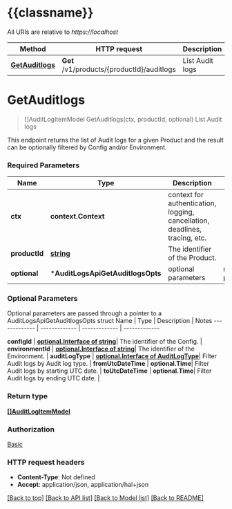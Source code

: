 # {{classname}}

All URIs are relative to *https://localhost*

Method | HTTP request | Description
------------- | ------------- | -------------
[**GetAuditlogs**](AuditLogsApi.md#GetAuditlogs) | **Get** /v1/products/{productId}/auditlogs | List Audit logs

# **GetAuditlogs**
> []AuditLogItemModel GetAuditlogs(ctx, productId, optional)
List Audit logs

This endpoint returns the list of Audit logs for a given Product   and the result can be optionally filtered by Config and/or Environment.

### Required Parameters

Name | Type | Description  | Notes
------------- | ------------- | ------------- | -------------
 **ctx** | **context.Context** | context for authentication, logging, cancellation, deadlines, tracing, etc.
  **productId** | [**string**](.md)| The identifier of the Product. | 
 **optional** | ***AuditLogsApiGetAuditlogsOpts** | optional parameters | nil if no parameters

### Optional Parameters
Optional parameters are passed through a pointer to a AuditLogsApiGetAuditlogsOpts struct
Name | Type | Description  | Notes
------------- | ------------- | ------------- | -------------

 **configId** | [**optional.Interface of string**](.md)| The identifier of the Config. | 
 **environmentId** | [**optional.Interface of string**](.md)| The identifier of the Environment. | 
 **auditLogType** | [**optional.Interface of AuditLogType**](.md)| Filter Audit logs by Audit log type. | 
 **fromUtcDateTime** | **optional.Time**| Filter Audit logs by starting UTC date. | 
 **toUtcDateTime** | **optional.Time**| Filter Audit logs by ending UTC date. | 

### Return type

[**[]AuditLogItemModel**](AuditLogItemModel.md)

### Authorization

[Basic](../README.md#Basic)

### HTTP request headers

 - **Content-Type**: Not defined
 - **Accept**: application/json, application/hal+json

[[Back to top]](#) [[Back to API list]](../README.md#documentation-for-api-endpoints) [[Back to Model list]](../README.md#documentation-for-models) [[Back to README]](../README.md)

